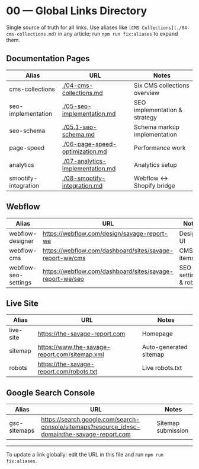 # 00 — Global Links Directory

Single source of truth for all links. Use aliases like `[CMS Collections](./04-cms-collections.md)` in any article; run `npm run fix:aliases` to expand them.

## Documentation Pages

| Alias | URL | Notes |
|------|-----|------|
| <a id="cms-collections"></a> cms-collections | [./04-cms-collections.md](./04-cms-collections.md) | Six CMS collections overview |
| <a id="seo-implementation"></a> seo-implementation | [./05-seo-implementation.md](./05-seo-implementation.md) | SEO implementation & strategy |
| <a id="seo-schema"></a> seo-schema | [./05.1-seo-schema.md](./05.1-seo-schema.md) | Schema markup implementation |
| <a id="page-speed"></a> page-speed | [./06-page-speed-optimization.md](./06-page-speed-optimization.md) | Performance work |
| <a id="analytics"></a> analytics | [./07-analytics-implementation.md](./07-analytics-implementation.md) | Analytics setup |
| <a id="smootify-integration"></a> smootify-integration | [./08-smootify-integration.md](./08-smootify-integration.md) | Webflow ↔ Shopify bridge |

## Webflow

| Alias | URL | Notes |
|------|-----|------|
| <a id="webflow-designer"></a> webflow-designer | <a href="https://webflow.com/design/savage-report-we" target="_blank" rel="noopener noreferrer">https://webflow.com/design/savage-report-we</a> | Designer UI |
| <a id="webflow-cms"></a> webflow-cms | <a href="https://webflow.com/dashboard/sites/savage-report-we/cms" target="_blank" rel="noopener noreferrer">https://webflow.com/dashboard/sites/savage-report-we/cms</a> | CMS items |
| <a id="webflow-seo-settings"></a> webflow-seo-settings | <a href="https://webflow.com/dashboard/sites/savage-report-we/seo" target="_blank" rel="noopener noreferrer">https://webflow.com/dashboard/sites/savage-report-we/seo</a> | SEO settings & robots |

## Live Site

| Alias | URL | Notes |
|------|-----|------|
| <a id="live-site"></a> live-site | <a href="https://the-savage-report.com" target="_blank" rel="noopener noreferrer">https://the-savage-report.com</a> | Homepage |
| <a id="sitemap"></a> sitemap | <a href="https://www.the-savage-report.com/sitemap.xml" target="_blank" rel="noopener noreferrer">https://www.the-savage-report.com/sitemap.xml</a> | Auto-generated sitemap |
| <a id="robots"></a> robots | <a href="https://the-savage-report.com/robots.txt" target="_blank" rel="noopener noreferrer">https://the-savage-report.com/robots.txt</a> | Live robots.txt |

## Google Search Console

| Alias | URL | Notes |
|------|-----|------|
| <a id="gsc-sitemaps"></a> gsc-sitemaps | <a href="https://search.google.com/search-console/sitemaps?resource_id=sc-domain:the-savage-report.com" target="_blank" rel="noopener noreferrer">https://search.google.com/search-console/sitemaps?resource_id=sc-domain:the-savage-report.com</a> | Sitemap submission |

---

To update a link globally: edit the URL in this file and run `npm run fix:aliases`.
